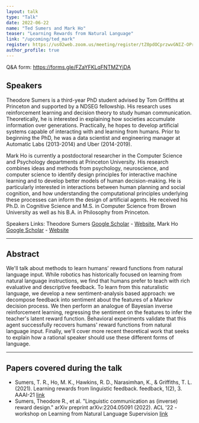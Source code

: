 ```yaml
---
layout: talk
type: "Talk"
date: 2022-06-22
name: "Ted Sumers and Mark Ho"
teaser: "Learning Rewards from Natural Language"
link: "/upcoming/ted_mark" 
register: https://us02web.zoom.us/meeting/register/tZ0pdOCprzwvGNIZ-OPrzd9oWR6SBwgM7Gc1
author_profile: true
---
```


Q&A form: https://forms.gle/FZaYFKLqFNTMZYjDA

## Speakers
Theodore Sumers is a third-year PhD student advised by Tom Griffiths at Princeton and supported by a NDSEG fellowship. His research uses reinforcement learning and decision theory to study human communication. Theoretically, he is interested in explaining how societies accumulate information over generations. Practically, he hopes to develop artificial systems capable of interacting with and learning from humans. Prior to beginning the PhD, he was a data scientist and engineering manager at Automatic Labs (2013-2014) and Uber (2014-2019).

Mark Ho is currently a postdoctoral researcher in the Computer Science and Psychology departments at Princeton University. His research combines ideas and methods from psychology, neuroscience, and computer science to identify design principles for interactive machine learning and to develop better models of human decision-making. He is particularly interested in interactions between human planning and social cognition, and how understanding the computational principles underlying these processes can inform the design of artificial agents. He received his Ph.D. in Cognitive Science and M.S. in Computer Science from Brown University as well as his B.A. in Philosophy from Princeton.

Speakers Links: Theodore Sumers [Google Scholar](https://scholar.google.com/citations?user=xZal_nUAAAAJ&hl=en&oi=sra) - [Website](https://www.tedsumers.info/), Mark Ho [Google Scholar](https://scholar.google.com/citations?user=yK7yTiwAAAAJ&hl=en&oi=sra) - [Website](https://markkho.github.io/)

---
## Abstract
We'll talk about methods to learn humans' reward functions from natural language input. While robotics has historically focused on learning from natural language instructions, we find that humans prefer to teach with rich evaluative and descriptive feedback. To learn from this naturalistic language, we develop a new sentiment-analysis based approach: we decompose feedback into sentiment about the features of a Markov decision process. We then perform an analogue of Bayesian inverse reinforcement learning, regressing the sentiment on the features to infer the teacher's latent reward function. Behavioral experiments validate that this agent successfully recovers humans' reward functions from natural language input. Finally, we'll cover more recent theoretical work that seeks to explain how a rational speaker should use these different forms of language.

---
## Papers covered during the talk
* Sumers, T. R., Ho, M. K., Hawkins, R. D., Narasimhan, K., & Griffiths, T. L. (2021). Learning rewards from linguistic feedback. feedback, 1(2), 3. AAAI-21 [link](https://arxiv.org/abs/2009.14715)
* Sumers, Theodore R., et al. "Linguistic communication as (inverse) reward design." arXiv preprint arXiv:2204.05091 (2022). ACL '22 - workshop on Learning from Natural Language Supervision [link](https://arxiv.org/abs/2204.05091)
